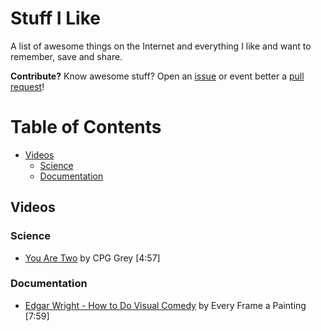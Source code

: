 # Stuff I Like

A list of awesome things on the Internet and everything I like and want to remember, save and share.

**Contribute?** Know awesome stuff? Open an [issue](https://github.com/timomeh/stuff-i-like/issues/new) or event better a [pull request](https://github.com/timomeh/stuff-i-like/pulls)!

# Table of Contents

<!-- TOC depthFrom:2 depthTo:6 withLinks:1 updateOnSave:1 orderedList:0 -->

- [Videos](#videos)
	- [Science](#science)
	- [Documentation](#documentation)

<!-- /TOC -->

## Videos

### Science

- [You Are Two](https://www.youtube.com/watch?v=wfYbgdo8e-8) by CPG Grey [4:57]

### Documentation

- [Edgar Wright - How to Do Visual Comedy](https://www.youtube.com/watch?v=3FOzD4Sfgag) by Every Frame a Painting [7:59]
